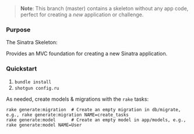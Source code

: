 > **Note**: This branch (master) contains a skeleton without any app code, perfect for creating a _new_ application or challenge.

### Purpose
The Sinatra Skeleton:

Provides an MVC foundation for creating a new Sinatra application.

### Quickstart

1.  `bundle install`
2.  `shotgun config.ru`

As needed, create models & migrations with the `rake` tasks:

```
rake generate:migration  # Create an empty migration in db/migrate, e.g., rake generate:migration NAME=create_tasks
rake generate:model      # Create an empty model in app/models, e.g., rake generate:model NAME=User
```